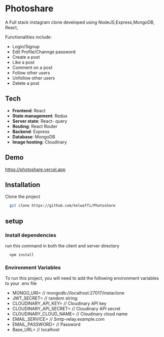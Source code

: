 # Photoshare

A Full stack instagram clone developed using NodeJS,Express,MongoDB, React, 

Functionalities include:

* Login/Signup
* Edit Profile/Channge password
* Create a post
* Like a post
* Comment on a post
* Follow other users
* Unfollow other users
* Delete a post

## Tech

* **Frontend**: React
* **State management**: Redux
* **Server state**: React- query
* **Routing**: React Router
* **Backend**: Express
* **Database**: MongoDB
* **Image hosting**: Cloudinary

## Demo
https://photoshare.vercel.app

## Installation

Clone the project

```bash
  git clone https://github.com/kelwaffi/Photoshare
```
## setup
 ### Install dependencies
run this command in both the client and server directory
```bash
  npm install
```
### Environment Variables

To run this project, you will need to add the following environment variables to your .env file
- MONGO_URI= // mongodb://localhost:27017/instaclone
- JWT_SECRET= // random string: 
- CLOUDINARY_API_KEY= // Cloudinary API key
- CLOUDINARY_API_SECRET= // Cloudinary API secret
- CLOUDINARY_CLOUD_NAME= // Cloudinary cloud name
- EMAIL_SERVICE= // Smtp-relay.example.com
- EMAIL_PASSWORD= // Password
- Base_URL= // localhost

